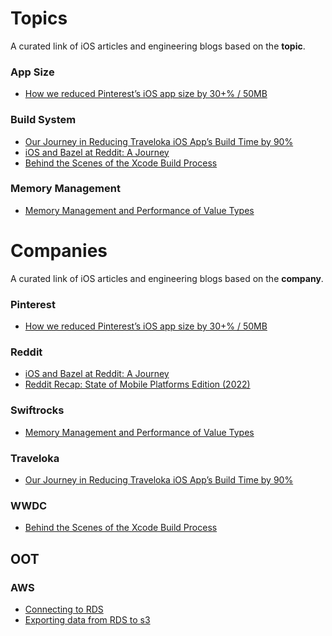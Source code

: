 # Topics
A curated link of iOS articles and engineering blogs based on the **topic**.

### App Size
- [How we reduced Pinterest’s iOS app size by 30+% / 50MB](https://medium.com/pinterest-engineering/how-we-reduced-pinterests-ios-app-size-by-30-50mb-68d7f8425882)

### Build System
- [Our Journey in Reducing Traveloka iOS App’s Build Time by 90%](
https://medium.com/traveloka-engineering/our-journey-in-reducing-traveloka-ios-apps-build-time-by-90-3f875ff9a9b7)
- [iOS and Bazel at Reddit: A Journey](
https://www.reddit.com/r/RedditEng/comments/syz5dw/ios_and_bazel_at_reddit_a_journey/)
- [Behind the Scenes of the Xcode Build Process](
https://developer.apple.com/videos/play/wwdc2018/415/)

### Memory Management
- [Memory Management and Performance of Value Types](https://swiftrocks.com/memory-management-and-performance-of-value-types)

# Companies
A curated link of iOS articles and engineering blogs based on the **company**.

### Pinterest
- [How we reduced Pinterest’s iOS app size by 30+% / 50MB](https://medium.com/pinterest-engineering/how-we-reduced-pinterests-ios-app-size-by-30-50mb-68d7f8425882)

### Reddit
- [iOS and Bazel at Reddit: A Journey](
https://www.reddit.com/r/RedditEng/comments/syz5dw/ios_and_bazel_at_reddit_a_journey/)
- [Reddit Recap: State of Mobile Platforms Edition (2022)](https://www.reddit.com/r/RedditEng/comments/zkap1u/reddit_recap_state_of_mobile_platforms_edition/)

### Swiftrocks
- [Memory Management and Performance of Value Types](https://swiftrocks.com/memory-management-and-performance-of-value-types)

### Traveloka
- [Our Journey in Reducing Traveloka iOS App’s Build Time by 90%](
https://medium.com/traveloka-engineering/our-journey-in-reducing-traveloka-ios-apps-build-time-by-90-3f875ff9a9b7)

### WWDC
- [Behind the Scenes of the Xcode Build Process](
https://developer.apple.com/videos/play/wwdc2018/415/)



## OOT
### AWS
- [Connecting to RDS](https://aws.amazon.com/blogs/database/securely-connect-to-an-amazon-rds-or-amazon-ec2-database-instance-remotely-with-your-preferred-gui/)
- [Exporting data from RDS to s3](https://docs.aws.amazon.com/AmazonRDS/latest/UserGuide/postgresql-s3-export.html)
